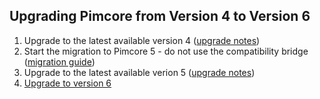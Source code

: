 ## Upgrading Pimcore from Version 4 to Version 6

1. Upgrade to the latest available version 4 ([upgrade notes](https://pimcore.com/docs/4.6.x/Development_Documentation/Installation_and_Upgrade/Upgrade_Notes/Witin_V4.html))
2. Start the migration to Pimcore 5 - do not use the compatibility bridge ([migration guide](https://pimcore.com/docs/5.x/Development_Documentation/Installation_and_Upgrade/Updating_Pimcore/Upgrade_from_4_to_5/index.html))
3. Upgrade to the latest available verion 5 ([upgrade notes](https://pimcore.com/docs/5.x/Development_Documentation/Installation_and_Upgrade/Upgrade_Notes/Within_V5/index.html))
4. [Upgrade to version 6](./01_V5_to_V6.md)

